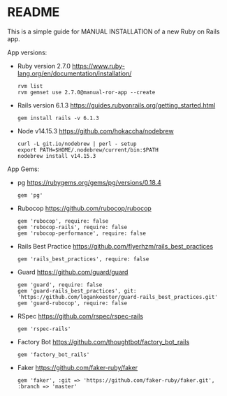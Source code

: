 # README

This is a simple guide for MANUAL INSTALLATION of a new Ruby on Rails app.

App versions:

* Ruby version 2.7.0 https://www.ruby-lang.org/en/documentation/installation/
  ```
  rvm list
  rvm gemset use 2.7.0@manual-ror-app --create
  ```

* Rails version 6.1.3 https://guides.rubyonrails.org/getting_started.html
  ```
  gem install rails -v 6.1.3
  ```

* Node v14.15.3 https://github.com/hokaccha/nodebrew
  ```
  curl -L git.io/nodebrew | perl - setup
  export PATH=$HOME/.nodebrew/current/bin:$PATH
  nodebrew install v14.15.3
  ```

App Gems:

* pg https://rubygems.org/gems/pg/versions/0.18.4
  ```
  gem 'pg'
  ```

* Rubocop https://github.com/rubocop/rubocop
  ```
  gem 'rubocop', require: false
  gem 'rubocop-rails', require: false
  gem 'rubocop-performance', require: false
  ```

* Rails Best Practice https://github.com/flyerhzm/rails_best_practices
  ```
  gem 'rails_best_practices', require: false
  ```

* Guard https://github.com/guard/guard
  ```
  gem 'guard', require: false
  gem 'guard-rails_best_practices', git: 'https://github.com/logankoester/guard-rails_best_practices.git'
  gem 'guard-rubocop', require: false
  ```

* RSpec https://github.com/rspec/rspec-rails
  ```
  gem 'rspec-rails'
  ```

* Factory Bot https://github.com/thoughtbot/factory_bot_rails
  ```
  gem 'factory_bot_rails'
  ```

* Faker https://github.com/faker-ruby/faker
  ```
  gem 'faker', :git => 'https://github.com/faker-ruby/faker.git', :branch => 'master'
  ```
